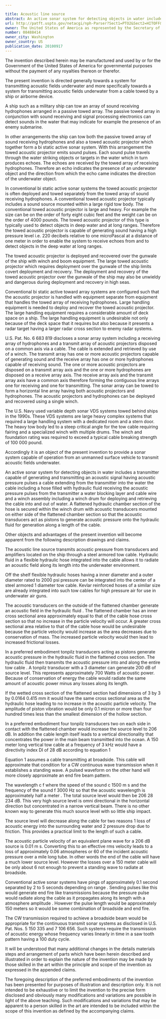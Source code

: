 ```yaml
---

title: Acoustic line source
abstract: An active sonar system for detecting objects in water includes: a transmitter capable of generating and transmitting an acoustic signal having acoustic pressure pulses; a cable extending from the transmitter into the water, the cable including a hose filled with hydraulic fluid receiving the acoustic pressure pulses from the transmitter, a water blocking layer and cable wire; and a winch assembly including a winch drum for deploying and retrieving the cable into and out of water. A flattened hydraulic chamber section of the hose is secured within the winch drum with acoustic transducers mounted on either side of the flattened chamber section, so that the acoustic transducers act as pistons to generate acoustic pressure onto the hydraulic fluid for generation along a length of the cable.
url: http://patft.uspto.gov/netacgi/nph-Parser?Sect1=PTO2&Sect2=HITOFF&p=1&u=%2Fnetahtml%2FPTO%2Fsearch-adv.htm&r=1&f=G&l=50&d=PALL&S1=08488414&OS=08488414&RS=08488414
owner: The United States of America as represented by the Secretary of the Navy
number: 08488414
owner_city: Washington
owner_country: US
publication_date: 20100917
---
```

The invention described herein may be manufactured and used by or for the Government of the United States of America for governmental purposes without the payment of any royalties thereon or therefor.

The present invention is directed generally towards a system for transmitting acoustic fields underwater and more specifically towards a system for transmitting acoustic fields underwater from a cable towed by a ship or airborne device.

A ship such as a military ship can tow an array of sound receiving hydrophones arranged in a passive towed array. The passive towed array in conjunction with sound receiving and signal processing electronics can detect sounds in the water that may indicate for example the presence of an enemy submarine.

In other arrangements the ship can tow both the passive towed array of sound receiving hydrophones and also a towed acoustic projector which together form a bi static active sonar system. With this arrangement the towed acoustic projector emits sound pulses. Each sound pulse travels through the water striking objects or targets in the water which in turn produces echoes. The echoes are received by the towed array of receiving hydrophones. Therefore an echo indicates the presence of an underwater object and the direction from which the echo came indicates the direction of the underwater object.

In conventional bi static active sonar systems the towed acoustic projector is often deployed and towed separately from the towed array of sound receiving hydrophones. A conventional towed acoustic projector typically includes a sound source mounted within a large rigid tow body. The conventional towed acoustic projector is large and heavy. For example the size can be on the order of forty eight cubic feet and the weight can be on the order of 4000 pounds. The towed acoustic projector of this type is typically used to detect objects in deep water and at long ranges. Therefore the towed acoustic projector is capable of generating sound having a high pressure level i.e. 220 decibels relative to one microPascal at a distance of one meter in order to enable the system to receive echoes from and to detect objects in the deep water at long ranges.

The towed acoustic projector is deployed and recovered over the gunwale of the ship with winch and boom equipment. The large towed acoustic projector which requires deployment over the gunwale of the ship limits covert deployment and recovery. The deployment and recovery of the towed acoustic projector over the gunwale of the ship may also be unwieldy and dangerous during deployment and recovery in high seas.

Conventional bi static active toward array systems are configured such that the acoustic projector is handled with equipment separate from equipment that handles the towed array of receiving hydrophones. Large handling equipment is needed to deploy and recover the towed acoustic projector. The large handling equipment requires a considerable amount of deck space on a ship. The large handling equipment is undesirable not only because of the deck space that it requires but also because it presents a radar target having a larger radar cross section to enemy radar systems.

U.S. Pat. No. 6 683 819 discloses a sonar array system including a receiving array of hydrophones and a transmit array of acoustic projectors disposed on a common axis via a cable. The cable is extended and retrieved by use of a winch. The transmit array has one or more acoustic projectors capable of generating sound and the receive array has one or more hydrophones capable of receiving sound. The one or more acoustic projectors are disposed on a transmit array axis and the one or more hydrophones are disposed on a receive array axis. The receive array axis and the transmit array axis have a common axis therefore forming the contiguous line arrays one for receiving and one for transmitting. The sonar array can be towed to form a horizontal line array having both acoustic projectors and hydrophones. The acoustic projectors and hydrophones can be deployed and recovered using a single winch.

The U.S. Navy used variable depth sonar VDS systems towed behind ships in the 1990s. These VDS systems are large heavy complex systems that required a large handling system with a dedicated room and a stern door. The heavy tow body led to a steep critical angle for the tow cable requiring fairing and a specialized winch with multiple drums. The winch and foundation rating was required to exceed a typical cable breaking strength of 100 000 pound.

Accordingly it is an object of the present invention to provide a sonar system capable of operation from an unmanned surface vehicle to transmit acoustic fields underwater.

An active sonar system for detecting objects in water includes a transmitter capable of generating and transmitting an acoustic signal having acoustic pressure pulses a cable extending from the transmitter into the water the cable including a hose filled with hydraulic fluid receiving the acoustic pressure pulses from the transmitter a water blocking layer and cable wire and a winch assembly including a winch drum for deploying and retrieving the cable into and out of water. A flattened hydraulic chamber section of the hose is secured within the winch drum with acoustic transducers mounted on either side of the flattened chamber section so that the acoustic transducers act as pistons to generate acoustic pressure onto the hydraulic fluid for generation along a length of the cable.

Other objects and advantages of the present invention will become apparent from the following description drawings and claims.

The acoustic line source transmits acoustic pressure from transducers and amplifiers located on the ship through a steel armored tow cable. Hydraulic fluid in a flexible hydraulic hose integrated into the cable allows it to radiate an acoustic field along its length into the underwater environment.

Off the shelf flexible hydraulic hoses having a inner diameter and a outer diameter rated to 2000 psi pressure can be integrated into the center of a steel armored 1 diameter tow cable. Kevlar reinforced hoses of a similar size are already integrated into such tow cables for high pressure air for use in underwater air guns.

The acoustic transducers on the outside of the flattened chamber generate an acoustic field in the hydraulic fluid . The flattened chamber has an inner cross sectional area approximately equal to that of the cable hose cross section so that no increase in the particle velocity will occur. A greater cross sectional area relative to that of the cable hose would be undesirable because the particle velocity would increase as the area decreases due to conservation of mass. The increased particle velocity would then lead to increased frictional losses.

In a preferred embodiment tonpilz transducers acting as pistons generate acoustic pressure in the hydraulic fluid in the flattened cross section. The hydraulic fluid then transmits the acoustic pressure into and along the entire tow cable . A tonpilz transducer with a 3 diameter can generate 200 dB of source level. This represents approximately 700 Watts of acoustic power. Because of conservation of energy the cable would radiate the same amount of acoustic power minus any losses along its length.

If the wetted cross section of the flattened section had dimensions of 3 by 3 by 0.0164 0.415 mm it would have the same cross sectional area as the hydraulic hose leading to no increase in the acoustic particle velocity. The amplitude of piston vibration would be only 0.1 micron or more than four hundred times less than the smallest dimension of the hollow section.

In a preferred embodiment four tonpilz transducers two on each side in contact with the flattened chamber would increase the source level to 206 dB. In addition the cable length itself leads to a vertical directionality that concentrates the power in the main beam transmitted into the ocean. A 150 meter long vertical tow cable at a frequency of 3 kHz would have a directivity index DI of 28 dB according to equation 1 

Equation 1 assumes a cable transmitting at broadside. This cable will approximate that condition for a CW continuous wave transmission when it establishes a standing wave. A pulsed waveform on the other hand will more closely approximate an end fire beam pattern.

The wavelength c f where the speed of the sound c 1500 m s and the frequency of the sound f 3000 Hz so that the acoustic wavelength is approximately half a meter . The total source level would then be 206 28 234 dB. This very high source level is omni directional in the horizontal direction but concentrated in a narrow vertical beam. There is no other known way to generate this much source level with so little ship impact.

The source level will decrease along the cable for two reasons 1 loss of acoustic energy into the surrounding water and 2 pressure drop due to friction. This provides a practical limit to the length of such a cable.

The acoustic particle velocity of an equivalent plane wave for a 206 dB source is 0.01 m s. Converting this to an effective rms velocity leads to a loss of approximately 0.06 atmospheres or 60 of the incident acoustic pressure over a mile long tube. In other words the end of the cable will have a much lower source level. However the losses over a 150 meter cable will be only about 6 not enough to prevent a standing wave to radiate at broadside.

Conventional active sonar systems have pings of approximately 0.1 second separated by 2 to 5 seconds depending on range . Sending pulses like this would generate end fire like transmissions because the pressure pulse would radiate along the cable as it propagates along its length with a atmosphere amplitude . However the pulse length would be approximately 150 meters so it would be some combination of broadside and end fire.

The CW transmission required to achieve a broadside beam would be appropriate for the continuous transmit sonar systems as disclosed in U.S. Pat. Nos. 5 150 335 and 7 106 656. Such systems require the transmission of acoustic energy whose frequency varies linearly in time in a saw tooth pattern having a 100 duty cycle.

It will be understood that many additional changes in the details materials steps and arrangement of parts which have been herein described and illustrated in order to explain the nature of the invention may be made by those skilled in the art within the principle and scope of the invention as expressed in the appended claims.

The foregoing description of the preferred embodiments of the invention has been presented for purposes of illustration and description only. It is not intended to be exhaustive or to limit the invention to the precise form disclosed and obviously many modifications and variations are possible in light of the above teaching. Such modifications and variations that may be apparent to a person skilled in the art are intended to be included within the scope of this invention as defined by the accompanying claims.


